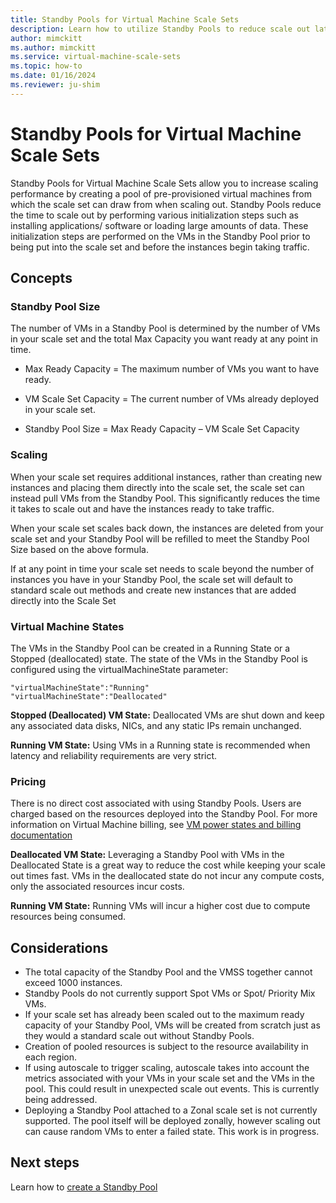 ```yaml
---
title: Standby Pools for Virtual Machine Scale Sets
description: Learn how to utilize Standby Pools to reduce scale out latency with Virtual Machine Scale Sets
author: mimckitt
ms.author: mimckitt
ms.service: virtual-machine-scale-sets
ms.topic: how-to
ms.date: 01/16/2024
ms.reviewer: ju-shim
---
```


# Standby Pools for Virtual Machine Scale Sets

Standby Pools for Virtual Machine Scale Sets allow you to increase scaling performance by creating a pool of pre-provisioned virtual machines from which the scale set can draw from when scaling out. Standby Pools reduce the time to scale out by performing various initialization steps such as installing applications/ software or loading large amounts of data. These initialization steps are performed on the VMs in the Standby Pool prior to being put into the scale set and before the instances begin taking traffic.

## Concepts

### Standby Pool Size
The number of VMs in a Standby Pool is determined by the number of VMs in your scale set and the total Max Capacity you want ready at any point in time. 

- Max Ready Capacity = The maximum number of VMs you want to have ready.

- VM Scale Set Capacity = The current number of VMs already deployed in your scale set.

- Standby Pool Size = Max Ready Capacity – VM Scale Set Capacity

### Scaling

When your scale set requires additional instances, rather than creating new instances and placing them directly into the scale set, the scale set can instead pull VMs from the Standby Pool. This significantly reduces the time it takes to scale out and have the instances ready to take traffic. 

When your scale set scales back down, the instances are deleted from your scale set and your Standby Pool will be refilled to meet the Standby Pool Size based on the above formula. 

If at any point in time your scale set needs to scale beyond the number of instances you have in your Standby Pool, the scale set will default to standard scale out methods and create new instances that are added directly into the Scale Set

### Virtual Machine States

The VMs in the Standby Pool can be created in a Running State or a Stopped (deallocated) state. The state of the VMs in the Standby Pool is configured using the virtualMachineState parameter: 

```HTTP
"virtualMachineState":"Running"
"virtualMachineState":"Deallocated"
```


**Stopped (Deallocated) VM State:** Deallocated VMs are shut down and keep any associated data disks, 
NICs, and any static IPs remain unchanged. 

**Running VM State:** Using VMs in a Running state is recommended when latency and reliability 
requirements are very strict.

### Pricing

There is no direct cost associated with using Standby Pools. Users are charged based on the resources 
deployed into the Standby Pool. For more information on Virtual Machine billing, see [VM power states and billing documentation](../virtual-machines/states-billing.md)

**Deallocated VM State:** Leveraging a Standby Pool with VMs in the Deallocated State is a great way to reduce the cost while keeping your scale out times fast. VMs in the deallocated state do not incur any compute costs, only the associated resources incur costs. 

**Running VM State:** Running VMs will incur a higher cost due to compute resources being 
consumed.

## Considerations
- The total capacity of the Standby Pool and the VMSS together cannot exceed 1000 instances. 
- Standby Pools do not currently support Spot VMs or Spot/ Priority Mix VMs.
- If your scale set has already been scaled out to the maximum ready capacity of your Standby Pool, VMs will be created from scratch just as they would a standard scale out without Standby Pools. 
- Creation of pooled resources is subject to the resource availability in each region.
- If using autoscale to trigger scaling, autoscale takes into account the metrics associated with your VMs in your scale set and the VMs in the pool. This could result in unexpected scale out events. This is currently being addressed. 
- Deploying a Standby Pool attached to a Zonal scale set is not currently supported. The pool itself will be deployed zonally, however scaling out can cause random VMs to enter a failed state. This work is in progress. 


## Next steps

Learn how to [create a Standby Pool](standby-pools-create.md)